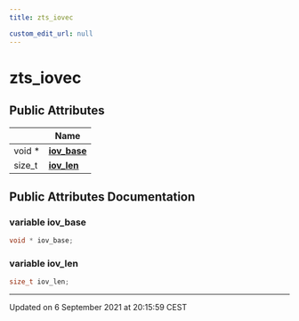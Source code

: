```yaml
---
title: zts_iovec

custom_edit_url: null
---
```


# zts_iovec



## Public Attributes

|                | Name           |
| -------------- | -------------- |
| void * | **[iov_base](/autogen/libzt/classes/structzts__iovec.md#variable-iov_base)**  |
| size_t | **[iov_len](/autogen/libzt/classes/structzts__iovec.md#variable-iov_len)**  |

## Public Attributes Documentation

### variable iov_base

```cpp
void * iov_base;
```


### variable iov_len

```cpp
size_t iov_len;
```


-------------------------------

Updated on  6 September 2021 at 20:15:59 CEST